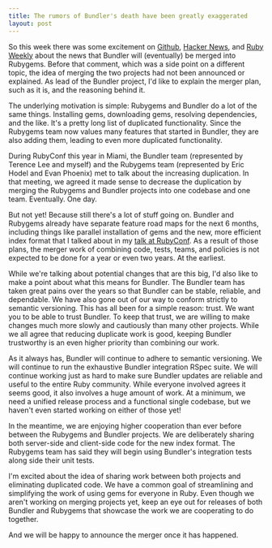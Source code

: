 ```yaml
---
title: The rumors of Bundler's death have been greatly exaggerated
layout: post
---
```

So this week there was some excitement on [Github][gh], [Hacker News][hn], and [Ruby Weekly][rw] about the news that Bundler will (eventually) be merged into Rubygems. Before that comment, which was a side point on a different topic, the idea of merging the two projects had not been announced or explained.  As lead of the Bundler project, I'd like to explain the merger plan, such as it is, and the reasoning behind it.

The underlying motivation is simple: Rubygems and Bundler do a lot of the same things. Installing gems, downloading gems, resolving dependencies, and the like. It's a pretty long list of duplicated functionality. Since the Rubygems team now values many features that started in Bundler, they are also adding them, leading to even more duplicated functionality.

During RubyConf this year in Miami, the Bundler team (represented by Terence Lee and myself) and the Rubygems team (represented by Eric Hodel and Evan Phoenix) met to talk about the increasing duplication. In that meeting, we agreed it made sense to decrease the duplication by merging the Rubygems and Bundler projects into one codebase and one team. Eventually. One day.

But not yet! Because still there's a lot of stuff going on. Bundler and Rubygems already have separate feature road maps for the next 6 months, including things like parallel installation of gems and the new, more efficient index format that I talked about in my [talk at RubyConf][rc]. As a result of those plans, the merger work of combining code, tests, teams, and policies is not expected to be done for a year or even two years. At the earliest. 

While we're talking about potential changes that are this big, I'd also like to make a point about what this means for Bundler. The Bundler team has taken great pains over the years so that Bundler can be stable, reliable, and dependable. We have also gone out of our way to conform strictly to semantic versioning. This has all been for a simple reason: trust. We want you to be able to trust Bundler. To keep that trust, we are willing to make changes much more slowly and cautiously than many other projects. While we all agree that reducing duplicate work is good, keeping Bundler trustworthy is an even higher priority than combining our work.

As it always has, Bundler will continue to adhere to semantic versioning. We will continue to run the exhaustive Bundler integration RSpec suite. We will continue working just as hard to make sure Bundler updates are reliable and useful to the entire Ruby community. While everyone involved agrees it seems good, it also involves a huge amount of work. At a minimum, we need a unified release process and a functional single codebase, but we haven't even started working on either of those yet!

In the meantime, we are enjoying higher cooperation than ever before between the Rubygems and Bundler projects. We are deliberately sharing both server-side and client-side code for the new index format. The Rubygems team has said they will begin using Bundler's integration tests along side their unit tests.

I'm excited about the idea of sharing work between both projects and eliminating duplicated code. We have a common goal of streamlining and simplifying the work of using gems for everyone in Ruby. Even though we aren't working on merging projects yet, keep an eye out for releases of both Bundler and Rubygems that showcase the work we are cooperating to do together.

And we will be happy to announce the merger once it has happened.

[hn]: https://news.ycombinator.com/item?id=6841855
[gh]: https://github.com/jruby/jruby/issues/1146
[rw]: http://rubyweekly.com/archive/173.html
[rc]: https://www.youtube.com/watch?v=-kyhz_VZMMM
